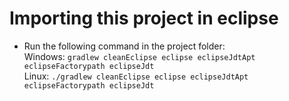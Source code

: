 # Importing this project in eclipse
* Run the following command in the project folder:<br/>
Windows: `gradlew cleanEclipse eclipse eclipseJdtApt eclipseFactorypath eclipseJdt`<br/>
Linux: `./gradlew cleanEclipse eclipse eclipseJdtApt eclipseFactorypath eclipseJdt`<br/>
